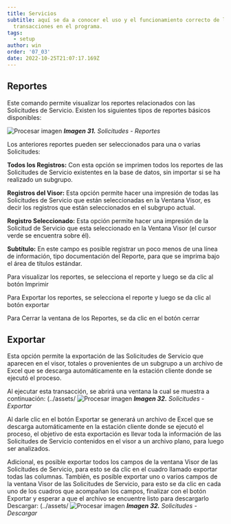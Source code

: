 ```yaml
---
title: Servicios
subtitle: aquí se da a conocer el uso y el funcionamiento correcto de las
  transacciones en el programa.
tags:
  - setup
author: win
order: '07_03'
date: 2022-10-25T21:07:17.169Z
---
```

## Reportes

Este comando <span class="mdi mdi-printer"></span>  permite visualizar los reportes relacionados con las Solicitudes de Servicio. Existen los siguientes tipos de reportes básicos disponibles:

![Procesar imagen](../../assets/images/cap07/chp07_img35.png)
***Imagen 31.** Solicitudes - Reportes*

Los anteriores reportes pueden ser seleccionados para una o varias Solicitudes:

**Todos los Registros:** Con esta opción se imprimen todos los reportes de las Solicitudes de Servicio existentes en la base de datos, sin importar si se ha realizado un subgrupo.

**Registros del Visor:** Esta opción permite hacer una impresión de todas las Solicitudes de Servicio que están seleccionadas en la Ventana Visor, es decir los registros que están seleccionados en el subgrupo actual.

**Registro Seleccionado:** Esta opción permite hacer una impresión de la Solicitud de Servicio que esta seleccionado en la Ventana Visor (el cursor verde se encuentra sobre él).

**Subtítulo:** En este campo es posible registrar un poco menos de una línea de información, tipo documentación del Reporte, para que se imprima bajo el área de títulos estándar.

Para visualizar los reportes, se selecciona el reporte y luego se da clic al botón <a class="btn white">Imprimir</a> 

Para Exportar los reportes, se selecciona el reporte y luego se da clic al botón <a class="btn white">exportar</a> 

Para Cerrar la ventana de los Reportes, se da clic en el botón <a class="btn white">cerrar</a>

## Exportar

Esta opción <span class="mdi mdi-download"></span>
 permite la exportación de las Solicitudes de Servicio que aparecen en el visor, totales o provenientes de un subgrupo a un archivo de Excel que se descarga automáticamente en la estación cliente donde se ejecutó el proceso.


Al ejecutar esta transacción, se abrirá una ventana la cual se muestra a continuación:
(../assets/
![Procesar imagen](https://ayuda.winsoftware.com.co/assets/images/cap07/chp07_img36.png)
_**Imagen 32.** Solicitudes - Exportar_

Al darle clic en el botón <a class="btn white">Exportar</a> se generará un archivo de Excel que se descarga automáticamente en la estación cliente donde se ejecutó el proceso, el objetivo de esta exportación es llevar toda la información de las Solicitudes de Servicio contenidos en el visor a un archivo plano, para luego ser analizados.


Adicional, es posible exportar todos los campos de la ventana Visor de las Solicitudes de Servicio, para esto se da clic en el cuadro llamado  <a class="btn black"><span class="mdi mdi-checkbox-blank-outline"> exportar todas las columnas</span></a>. También, es posible exportar uno o varios campos de la ventana Visor de las Solicitudes de Servicio, para esto se da clic en cada uno de los cuadros que acompañan los campos, finalizar con el botón <a class="btn white">Exportar</a> y esperar a que el archivo se encuentre listo para descargarlo <a class="btn white">Descargar</a>:
(../assets/
![Procesar imagen](https://ayuda.winsoftware.com.co/assets/images/cap07/chp07_img37.png)
_**Imagen 32.** Solicitudes - Descargar_
